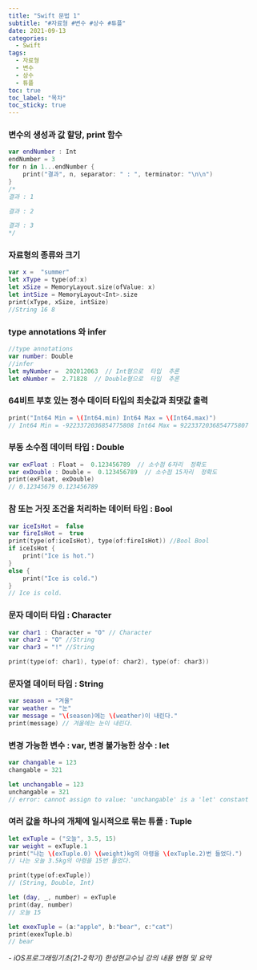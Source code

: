 ```yaml
---
title: "Swift 문법 1"
subtitle: "#자료형 #변수 #상수 #튜플"
date: 2021-09-13
categories:
  - Swift
tags:
  - 자료형
  - 변수
  - 상수
  - 튜플
toc: true
toc_label: "목차"
toc_sticky: true
---
```


### 변수의 생성과 값 할당, print 함수

```swift
var endNumber : Int
endNumber = 3
for n in 1...endNumber {
    print("결과", n, separator: " : ", terminator: "\n\n")
}
/*
결과 : 1

결과 : 2

결과 : 3
*/

```

### 자료형의 종류와 크기

```swift
var x =  "summer"
let xType = type(of:x)
let xSize = MemoryLayout.size(ofValue: x)
let intSize = MemoryLayout<Int>.size
print(xType, xSize, intSize)
//String 16 8
```

### type annotations 와 infer

```swift
//type annotations
var number: Double
//infer
let myNumber =  202012063  // Int형으로  타입  추론
let eNumber =  2.71828  // Double형으로  타입  추론
```

### 64비트 부호 있는 정수 데이터 타입의 최솟값과 최댓값 출력

```swift
print("Int64 Min = \(Int64.min) Int64 Max = \(Int64.max)")
// Int64 Min = -9223372036854775808 Int64 Max = 9223372036854775807
```

### 부동 소수점 데이터 타입 : Double

```swift
var exFloat : Float =  0.123456789  // 소수점 6자리  정확도
var exDouble : Double =  0.123456789  // 소수점 15자리  정확도
print(exFloat, exDouble)
// 0.12345679 0.123456789
```

### 참 또는 거짓 조건을 처리하는 데이터 타입 : Bool

```swift
var iceIsHot =  false
var fireIsHot =  true
print(type(of:iceIsHot), type(of:fireIsHot)) //Bool Bool
if iceIsHot {
    print("Ice is hot.")
}
else {
    print("Ice is cold.")
}
// Ice is cold.
```

### 문자 데이터 타입 : Character

```swift
var char1 : Character = "O" // Character
var char2 = "O" //String
var char3 = "!" //String

print(type(of: char1), type(of: char2), type(of: char3))
```

### 문자열 데이터 타입 : String

```swift
var season = "겨울"
var weather = "눈"
var message = "\(season)에는 \(weather)이 내린다."
print(message) // 겨울에는 눈이 내린다.
```

### 변경 가능한 변수 : var, 변경 불가능한 상수 : let

```swift
var changable = 123
changable = 321

let unchangable = 123
unchangable = 321
// error: cannot assign to value: 'unchangable' is a 'let' constant
```

### 여러 값을 하나의 개체에 일시적으로 묶는 튜플 : Tuple

```swift
let exTuple = ("오늘", 3.5, 15)
var weight = exTuple.1
print("나는 \(exTuple.0) \(weight)kg의 아령을 \(exTuple.2)번 들었다.")
// 나는 오늘 3.5kg의 아령을 15번 들었다.

print(type(of:exTuple))
// (String, Double, Int)

let (day, _, number) = exTuple
print(day, number)
// 오늘 15

let exexTuple = (a:"apple", b:"bear", c:"cat")
print(exexTuple.b)
// bear
```

_- iOS프로그래밍기초(21-2학기) 한성현교수님 강의 내용 변형 및 요약_
